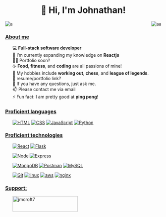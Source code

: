 <h1 align="center">👋 Hi, I'm Johnathan!</h1>

<p> 
  <img aling="left" src="https://komarev.com/ghpvc/?username=a&label=Profile%20views&color=0e75b6&style=flat" alt="a" />
  <a href="https://twitter.com/jmcroft7" target="blank"><img align="right" src="https://img.shields.io/twitter/follow/jmcroft7?logo=twitter&style=for-the-badge" alt="aa" /></a>
</p>

<h3><u><b>About me</b></u> </h3>
<ul>
  
 💻 **Full-stack software developer**
  <br>
🌱 I’m currently expanding my knowledge on **Reactjs**
  <br>
👨‍💻 Portfolio soon?
  <br>
☕ **Food**, **fitness**, and **coding** are all passions of mine!
  <br>
🏓 My hobbies include **working out**, **chess**, and **league of legends**.
  <br>
📄 resume/portfolio link?
  <br>
💬 If you have any questions, just ask me.
  <br>
📫 Please contact me via email
  <br>
⚡ Fun fact: I am pretty good at **ping pong**!
  <br>
  
</ul>


<h3 align="left"><u><b>Proficient languages</b></u></h3>
<ul>

[![HTML](https://img.shields.io/badge/-HTML5-F06529?style=plastic-square&logo=html5&logoColor=ffffff)](https://www.github.com/jmcroft7)
[![CSS](https://img.shields.io/badge/-CSS-2965f1?style=plastic-square&logo=css3&logoColor=ffffff)](https://www.github.com/jmcroft7)
[![JavaScript](https://img.shields.io/badge/-JavaScript-f0db4f?style=plastic-square&logo=javascript&logoColor=000000)](https://www.github.com/jmcroft7)
[![Python](https://img.shields.io/badge/-Python-3776AB?style=plastic-square&logo=python&logoColor=ffffff)](https://www.github.com/jmcroft7)

</ul>

<h3 align="left"><u><b>Proficient technologies</b></u> </h3>
<ul>

[![React](https://img.shields.io/badge/-React-57b2cc?style=plastic-square&logo=react&logoColor=ffffff)](https://reactjs.org/)
[![Flask](https://img.shields.io/badge/-Flask-000000?style=plastic-square&logo=Flask&logoColor=ffffff)](https://flask.palletsprojects.com/)

[![Node](https://img.shields.io/badge/-Node.js-68a063?style=plastic-square&logo=nodedotjs&logoColor=ffffff)](https://nodejs.org/en/)
[![Express](https://img.shields.io/badge/-Express.js-303030?style=plastic-square&logo=express&logoColor=ffffff)](https://expressjs.com/)

[![MongoDB](https://img.shields.io/badge/-MongoDB-47A248?style=plastic-square&logo=MongoDB&logoColor=ffffff)](https://www.mongodb.com/)
[![Postman](https://img.shields.io/badge/-Postman-F06529?style=plastic-square&logo=postman&logoColor=ffffff)](https://www.postman.com/)
[![MySQL](https://img.shields.io/badge/-MySQL-4479A1?style=plastic-square&logo=MySQL&logoColor=ffffff)](https://www.mysql.com/)

[![Git](https://img.shields.io/badge/-Git-%23F05032?style=plastic-square&logo=git&logoColor=%23ffffff)](https://git-scm.com/)
[![linux](https://img.shields.io/badge/-Linux-000000?style=plastic-square&logo=linux&logoColor=ffffff)](https://ubuntu.com/)
[![aws](https://img.shields.io/badge/-AWS-3776AB?style=plastic-square&logo=amazonaws&logoColor=ffffff)](https://aws.amazon.com/)
[![nginx](https://img.shields.io/badge/-nginx-47A248?style=plastic-square&logo=nginx&logoColor=ffffff)](https://www.nginx.com/)

</ul>


<h3> <u><b>Support:</b></u></h3>

<ul>
<p><a href="https://www.buymeacoffee.com/jmcroft7"> <img align="left" src="https://cdn.buymeacoffee.com/buttons/v2/default-yellow.png" height="50" width="210" alt="jmcroft7" /></a></p>
<ul>
